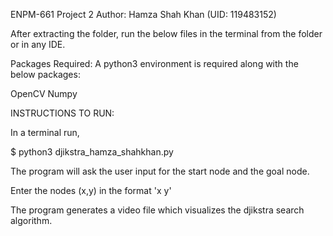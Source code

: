 ENPM-661
Project 2
Author: Hamza Shah Khan (UID: 119483152)

After extracting the folder, run the below files in the terminal from the folder or in any IDE.

Packages Required:
A python3 environment is required along with the below packages:

OpenCV
Numpy

INSTRUCTIONS TO RUN:

In a terminal run,

$ python3 djikstra_hamza_shahkhan.py

The program will ask the user input for the start node and the goal node.

Enter the nodes (x,y) in the format 'x y'

The program generates a video file which visualizes the djikstra search algorithm.
